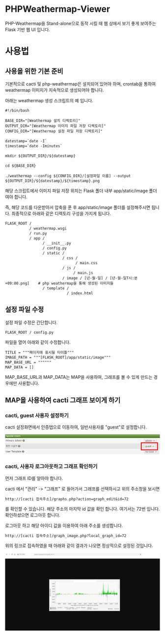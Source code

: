 # PHPWeathermap-Viewer

PHP-Weathermap을 Stand-alone으로 동작 시킬 때 웹 상에서 보기 좋게 보여주는 Flask 기반 웹 UI 입니다.

# 사용법

## 사용을 위한 기본 준비
기본적으로 cacti 및 php-weathermap은 설치되어 있어야 하며, crontab을 통하여 weathermap 이미지가 지속적으로 생성되어야 합니다.

아래는 weathermap 생성 스크립트의 예 입니다.

```
#!/bin/bash

BASE_DIR="[Weathermap 설치 디렉토리]"
OUTPUT_DIR="[Weathermap 이미지 파일 저장 디렉토리]"
CONFIG_DIR="[Weathermap 설정 파일 저장 디렉토리]"

datestamp=`date -I`
timestamp=`date -Iminutes`

mkdir ${OUTPUT_DIR}/${datestamp}

cd ${BASE_DIR}

./weathermap --config ${CONFIG_DIR}/[설정파일 이름] --output ${OUTPUT_DIR}/${datestamp}/${timestamp}.png
```

해당 스크립트에서 이미지 파일 저장 위치는 Flask 폴더 내부 app/static/image 폴더여야 합니다.

즉, 해당 코드를 다운받아서 압축을 푼 후 app/static/image 폴더를 설정해주시면 됩니다. 최종적으로 아래와 같은 디렉토리 구성을 가지게 됩니다.

```
FLASK_ROOT /
           / weathermap.wsgi
           / run.py
           / app /
                 / __init__.py
                 / config.py
                 / static /
                          / css /
                                / main.css 
                          / js /
                               / main.js
                          / image / [년-월-일] / [년-월-일T시:분+09:00.png]    # php weathermap을 통해 생성된 이미지들
                 / template /
                            / index.html
```

## 설정 파일 수정

설정 파일 수정은 간단합니다.
```
FLASK_ROOT / config.py
```
파일을 열어 아래와 같이 수정합니다.

```
TITLE = """페이지에 표시될 타이틀"""
IMAGE_PATH = """[FLASK_ROOT]/app/static/image"""
MAP_BASE_URL = """"""
MAP_DATA = []
```

MAP\_BASE\_URL과 MAP\_DATA는 MAP을 사용하여, 그래프를 볼 수 있게 만드는 경우에만 사용합니다.

## MAP을 사용하여 cacti 그래프 보이게 하기

### cacti, guest 사용자 설정하기
cacti 설정화면에서 인증탭으로 이동하여, 일반사용자를 "guest"로 설정합니다.

![cacti 설정 화면](sample/01.png)

### cacti, 사용자 로그아웃하고 그래프 확인하기

먼저 그래프 ID를 알아야 합니다.

cacti 에서 "관리" -> "그래프" 로 들어가서 그래프를 선택하시고 위의 주소창을 보시면

```
http://[cacti 접속주소]/graphs.php?action=graph_edit&id=72
```
를 확인할 수 있습니다. 해당 주소의 마지막 id 값을 확인 합니다. 여기서는 72번 입니다. 확인하셨으면 로그아웃 합니다.

로그아웃 하고 해당 아이디 값을 이용하여 아래 주소를 생성합니다.

```
http://[cacti 접속주소]/graph_image.php?local_graph_id=72
```

위의 링크로 접속하였을 때 아래와 같이 결과가 나오면 정상적으로 설정된 것입니다.

![cacti 로그인 없이 그래프 보기](sample/02.png)
